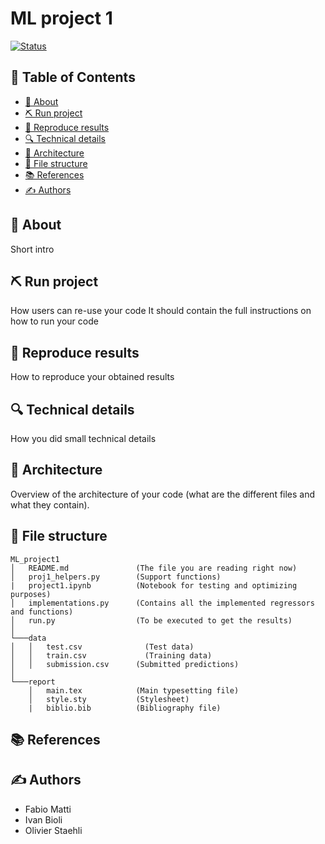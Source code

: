 # ML project 1

[![Status](https://img.shields.io/badge/status-active-success.svg)]()


## 📝 Table of Contents
- [🧐 About](#️-about)
- [⛏️ Run project](#️-run-project)
- [🔁 Reproduce results](#️-reproduce-results)
- [🔍 Technical details](#️-technical-details)
- [📐 Architecture](#️-architecture)
- [📂 File structure](#️-file-structure)
- [📚 References](#️-references)
- [✍️ Authors](#️-authors)

## 🧐 About
Short intro

## ⛏️ Run project
How users can re-use your code
It should contain the full instructions on how to run your code

## 🔁 Reproduce results
How to reproduce your obtained results

## 🔍 Technical details
How you did small technical details

## 📐 Architecture 
Overview of the architecture of your code (what are the different files and what they contain).

## 📂 File structure

```
ML_project1 
│   README.md               (The file you are reading right now)
│   proj1_helpers.py        (Support functions)
|   project1.ipynb          (Notebook for testing and optimizing purposes)
│   implementations.py      (Contains all the implemented regressors and functions) 
│   run.py                  (To be executed to get the results) 
│
└───data
│   │   test.csv	          (Test data)
│   │   train.csv	          (Training data)
│   │   submission.csv      (Submitted predictions)
│   
└───report
    │   main.tex            (Main typesetting file)
    │   style.sty           (Stylesheet)
    |   biblio.bib          (Bibliography file) 
```

## 📚 References

## ✍️ Authors
- Fabio Matti
- Ivan Bioli
- Olivier Staehli
